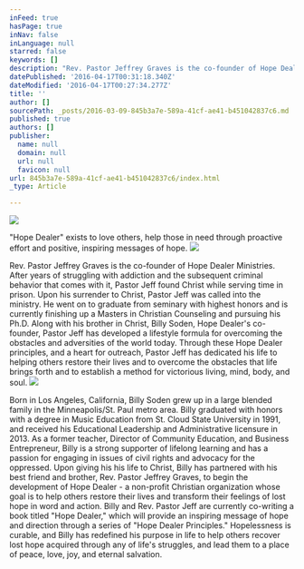 ```yaml
---
inFeed: true
hasPage: true
inNav: false
inLanguage: null
starred: false
keywords: []
description: "Rev. Pastor Jeffrey Graves is the co-founder of Hope Dealer Ministries. After years of struggling with addiction and the subsequent criminal behavior that comes with it, Pastor Jeff found Christ while serving time in prison. Upon his surrender to Christ, Pastor Jeff was called into the ministry. He went on to graduate from seminary with highest honors and is currently finishing up a Masters in Christian Counseling and pursuing his Ph.D. Along with his brother in Christ, Billy Soden, Hope Dealer's co-founder, Pastor Jeff has developed a lifestyle formula for overcoming the obstacles and adversities of the world today. Through these Hope Dealer principles, and a heart for outreach, Pastor Jeff has dedicated his life to helping others restore their lives and to overcome the obstacles that life brings forth and to establish a method for victorious living, mind, body, and soul."
datePublished: '2016-04-17T00:31:18.340Z'
dateModified: '2016-04-17T00:27:34.277Z'
title: ''
author: []
sourcePath: _posts/2016-03-09-845b3a7e-589a-41cf-ae41-b451042837c6.md
published: true
authors: []
publisher:
  name: null
  domain: null
  url: null
  favicon: null
url: 845b3a7e-589a-41cf-ae41-b451042837c6/index.html
_type: Article

---
```

![](https://the-grid-user-content.s3-us-west-2.amazonaws.com/1e8f084d-be33-49a6-bc91-81caeb43c50f.jpg)

"Hope Dealer" exists to love others, help those in need through proactive effort and positive, inspiring messages of hope.
![](https://the-grid-user-content.s3-us-west-2.amazonaws.com/c1237e1c-fe89-4e1a-8779-bc5ec7d05514.jpg)

Rev. Pastor Jeffrey Graves is the co-founder of Hope Dealer Ministries. After years of struggling with addiction and the subsequent criminal behavior that comes with it, Pastor Jeff found Christ while serving time in prison. Upon his surrender to Christ, Pastor Jeff was called into the ministry. He went on to graduate from seminary with highest honors and is currently finishing up a Masters in Christian Counseling and pursuing his Ph.D. Along with his brother in Christ, Billy Soden, Hope Dealer's co-founder, Pastor Jeff has developed a lifestyle formula for overcoming the obstacles and adversities of the world today. Through these Hope Dealer principles, and a heart for outreach, Pastor Jeff has dedicated his life to helping others restore their lives and to overcome the obstacles that life brings forth and to establish a method for victorious living, mind, body, and soul.
![](https://the-grid-user-content.s3-us-west-2.amazonaws.com/5aa53cdd-0922-42b1-9826-6f4c7581269f.jpg)

Born in Los Angeles, California, Billy Soden grew up in a large blended family in the Minneapolis/St. Paul metro area. Billy graduated with honors with a degree in Music Education from St. Cloud State University in 1991, and received his Educational Leadership and Administrative licensure in 2013\. As a former teacher, Director of Community Education, and Business Entrepreneur, Billy is a strong supporter of lifelong learning and has a passion for engaging in issues of civil rights and advocacy for the oppressed.  Upon giving his his life to Christ, Billy has partnered with his best friend and brother, Rev. Pastor Jeffrey Graves, to begin the development of Hope Dealer - a non-profit Christian organization whose goal is to help others restore their lives and transform their feelings of lost hope in word and action. Billy and Rev. Pastor Jeff are currently co-writing a book titled "Hope Dealer," which will provide an inspiring message of hope and direction through a series of "Hope Dealer Principles." Hopelessness is curable, and Billy has redefined his purpose in life to help others recover lost hope acquired through any of life's struggles, and lead them to a place of peace, love, joy, and eternal salvation.